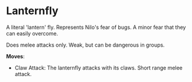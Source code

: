 # Lanternfly

A literal 'lantern' fly. Represents Nilo's fear of bugs. A minor fear that they can easily overcome.

Does melee attacks only. Weak, but can be dangerous in groups.

**Moves**:

- Claw Attack: The lanternfly attacks with its claws. Short range melee attack.
